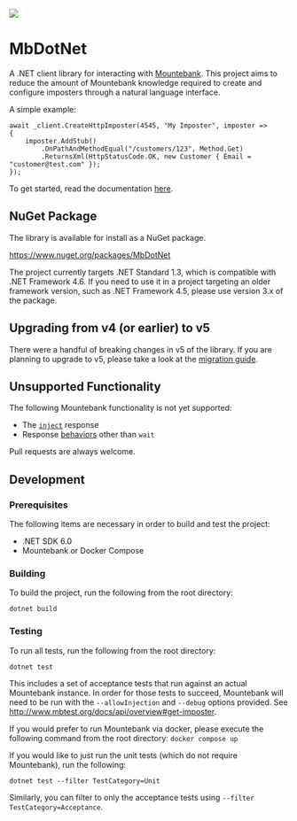 ![](https://github.com/mattherman/mbdotnet/workflows/CI/badge.svg)

# MbDotNet

A .NET client library for interacting with [Mountebank](https://www.mbtest.org). This project aims to reduce the amount of Mountebank knowledge required to create and configure imposters through a natural language interface.

A simple example:

```
await _client.CreateHttpImposter(4545, "My Imposter", imposter =>
{
	imposter.AddStub()
		.OnPathAndMethodEqual("/customers/123", Method.Get)
		.ReturnsXml(HttpStatusCode.OK, new Customer { Email = "customer@test.com" });
});
```

To get started, read the documentation [here](https://github.com/mattherman/MbDotNet/blob/master/docs/docs-v5.md).

## NuGet Package

The library is available for install as a NuGet package.

https://www.nuget.org/packages/MbDotNet

The project currently targets .NET Standard 1.3, which is compatible with .NET Framework 4.6. If you need to use it in a project targeting an older framework version, such as .NET Framework 4.5, please use version 3.x of the package.

## Upgrading from v4 (or earlier) to v5

There were a handful of breaking changes in v5 of the library. If you are planning to upgrade to v5, please take a look at the [migration guide](https://github.com/mattherman/MbDotNet/blob/master/docs/v4-to-v5-migration.md).

## Unsupported Functionality

The following Mountebank functionality is not yet supported:

- The [`inject`](http://www.mbtest.org/docs/api/injection) response
- Response [behaviors](http://www.mbtest.org/docs/api/behaviors) other than `wait`

Pull requests are always welcome.

## Development

### Prerequisites

The following items are necessary in order to build and test the project:

- .NET SDK 6.0
- Mountebank or Docker Compose

### Building

To build the project, run the following from the root directory:

```
dotnet build
```

### Testing

To run all tests, run the following from the root directory:

```
dotnet test
```

This includes a set of acceptance tests that run
against an actual Mountebank instance. In order for those tests to succeed, Mountebank
will need to be run with the `--allowInjection` and `--debug` options provided. See http://www.mbtest.org/docs/api/overview#get-imposter.

If you would prefer to run Mountebank via docker, please execute the following command from the root directory:
`docker compose up`

If you would like to just run the unit tests (which do not require Mountebank), run the following:

```
dotnet test --filter TestCategory=Unit
```

Similarly, you can filter to only the acceptance tests using `--filter TestCategory=Acceptance`.
